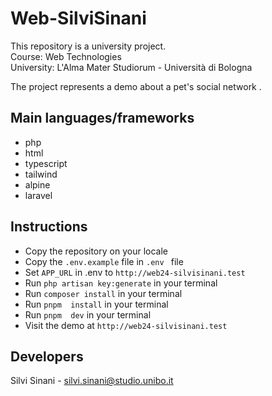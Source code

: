 # Web-SilviSinani

This repository is a university project.<br>
Course: Web Technologies <br>
University: L'Alma Mater Studiorum - Università di Bologna

The project represents a demo about a pet's social network .

## Main languages/frameworks
- php<br>
- html<br>
- typescript<br>
- tailwind<br>
- alpine<br>
- laravel<br>

## Instructions
- Copy the repository on your locale
- Copy the ``.env.example`` file in ``.env `` file
- Set ``APP_URL`` in .env to `http://web24-silvisinani.test`
- Run ``php artisan key:generate`` in your terminal
- Run ``composer install`` in your terminal
- Run ``pnpm  install`` in your terminal
- Run ``pnpm  dev`` in your terminal
- Visit the demo at `http://web24-silvisinani.test`

## Developers

Silvi Sinani - silvi.sinani@studio.unibo.it

